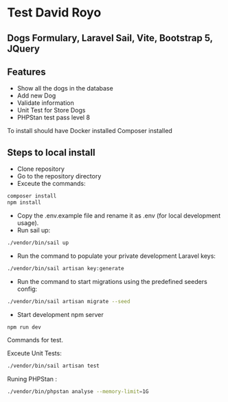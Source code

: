 # Test David Royo
## Dogs Formulary, Laravel Sail, Vite, Bootstrap 5, JQuery

## Features

- Show all the dogs in the database
- Add new Dog
- Validate information
- Unit Test for Store Dogs
- PHPStan test pass level 8

To install should have 
Docker installed
Composer installed

## Steps to local install

- Clone repository
- Go to the repository directory
- Exceute the commands:
```sh
composer install
npm install
```
- Copy the .env.example file and rename it as .env (for local development usage).
- Run sail up:
```sh
./vendor/bin/sail up
```
- Run the command to populate your private development Laravel keys:
```sh
./vendor/bin/sail artisan key:generate
```
- Run the command to start migrations using the predefined seeders config:
```sh
./vendor/bin/sail artisan migrate --seed
```
- Start development npm server
```sh
npm run dev
```
Commands for test.

Exceute Unit Tests:

```sh
./vendor/bin/sail artisan test
```

Runing PHPStan :

```sh
./vendor/bin/phpstan analyse --memory-limit=1G
```
